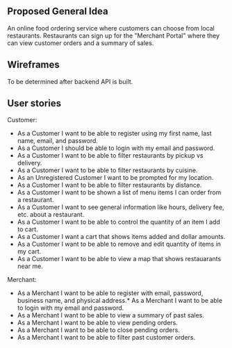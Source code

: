 ## Proposed General Idea

An online food ordering service where customers can choose from local restaurants. Restaurants can sign up for the "Merchant Portal" where they can view customer orders and a summary of sales.


## Wireframes

To be determined after backend API is built.

## User stories

Customer:
* As a Customer I want to be able to register using my first name, last name, email, and password.
* As a Customer I should be able to login with my email and password.
* As a Customer I want to be able to filter restaurants by pickup vs delivery.
* As a Customer I want to be able to filter restaurants by cuisine.
* As an Unregistered Customer I want to be prompted for my location.
* As a Customer I want to be able to filter restaurants by distance.
* As a Customer I want to be shown a list of menu items I can order from a restaurant.
* As a Customer I want to see general information like hours, delivery fee, etc. about a restaurant.
* As a Customer I want to be able to control the quantity of an item I add to cart.
* As a Customer I want a cart that shows items added and dollar amounts.
* As a Customer I want to be able to remove and edit quantity of items in my cart.
* As a Customer I want to be able to view a map that shows restauarants near me.

Merchant:
* As a Merchant I want to be able to register with email, password, business name, and physical address.* As a Merchant I want to be able to login with my email and password.
* As a Merchant I want to be able to view a summary of past sales.
* As a Merchant I want to be able to view pending orders.
* As a Merchant I want to be able to close pending orders.
* As a Merchant I want to be able to filter past customer orders.





